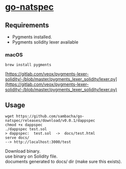 # [go-natspec](#)

## Requirements

- Pygments installed.   
- Pygments solidity lexer available  

### macOS

```shell
brew install pygments
```

[https://gitlab.com/veox/pygments-lexer-solidity/-/blob/master/pygments_lexer_solidity/lexer.py](https://gitlab.com/veox/pygments-lexer-solidity/-/blob/master/pygments_lexer_solidity/lexer.py)

## Usage

```shell
wget https://github.com/sambacha/go-natspec/releases/download/v0.0.1/dappspec
chmod +x dappspec
./dappspec test.sol
> dappspec:  test.sol  ->  docs/test.html
serve docs/
--> http://localhost:3000/test
```

Download binary.    
use binary on Solidity file.    
documents generated to docs/ dir (make sure this exists).    

